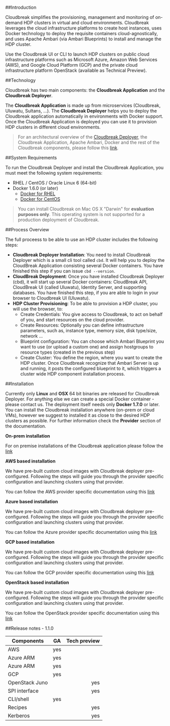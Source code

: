 ##Introduction

Cloudbreak simplifies the provisioning, management and monitoring of on-demand HDP clusters in virtual and cloud environments. Cloudbreak leverages the cloud infrastructure platforms to create host instances, uses Docker technology to deploy the requisite containers cloud-agnostically, and uses Apache Ambari (via Ambari Blueprints) to install and manage the HDP cluster.

Use the Cloudbreak UI or CLI to launch HDP clusters on public cloud infrastructure platforms such as Microsoft Azure, Amazon Web Services (AWS), and Google Cloud Platform (GCP) and the private cloud infrastructure platform OpenStack (available as Technical Preview).

##Technology

Cloudbreak has two main components: the **Cloudbreak Application** and the **Cloudbreak Deployer**.

The **Cloudbreak Application** is made up from microservices (Cloudbreak, Uluwatu, Sultans, ...). The **Cloudbreak Deployer** helps you to deploy the Cloudbreak application automatically in environments with Docker support. Once the Cloudbreak Application is deployed you can use it to provision HDP clusters in different cloud environments.

> For an architectural overview of the [Cloudbreak Deployer](http://sequenceiq.com/cloudbreak-deployer), the Cloudbreak Application, Apache Ambari, Docker and the rest of the Cloudbreak components, please follow this [link](technology.md).

##System Requirements

To run the Cloudbreak Deployer and install the Cloudbreak Application, you must meet the following system requirements:

- RHEL / CentOS / Oracle Linux 6 (64-bit)
- Docker 1.6.0 (or later)
    - [Docker for RHEL](http://docs.docker.com/engine/installation/rhel/)
    - [Docker for CentOS](https://docs.docker.com/installation/centos/)

> You can install Cloudbreak on Mac OS X "Darwin" for **evaluation purposes only**. This operating system is not supported for a production deployment of Cloudbreak.

##Process Overview

The full proceess to be able to use an HDP cluster includes the following steps:

- **Cloudbreak Deployer Installation**: You need to install Cloudbreak Deployer which is a small cli tool called
`cbd`. It will help you to deploy the CloudBreak Application consisting several Docker containers. You have
finished this step if you can issue `cbd --version`.
- **CloudBreak Deployment**: Once you have installed Cloudbreak Deployer (cbd), it will start up several
Docker containers: CloudBreak API, CloudBreak UI (called Uluwatu), Identity Server, and supporting databases.
You have finished this step, if you are able to login in your browser to Cloudbreak UI (Uluwatu).
- **HDP Cluster Provisioning**: To be able to provision a HDP cluster, you will use the browser, to:
  - Create Credentials: You give access to Cloudbreak, to act on behalf of you, and start resources on the
    cloud provider.
  - Create Resources: Optionally you can define infrastructure parameters, such as, instance type,
    memory size, disk type/size, network ...
  - Blueprint configuration: You can choose which Ambari Blueprint you want to use (or upload a custom one)
    and assign hostgroups to resource types (created in the previous step)
  - Create Cluster: You define the region, where you want to create the HDP cluster. Once Cloudbreak
    recognize that Ambari Server is up and running, it posts the configured blueprint to it, which
    triggers a cluster wide HDP component installation process.

##Installation

Currently only **Linux** and **OSX** 64 bit binaries are released for Cloudbreak Deployer. For anything else we can create a special Docker container - please contact us. The deployment itself needs only **Docker 1.7.0** or later. You can install the Cloudbreak installation anywhere (on-prem or cloud VMs), however we suggest to installed it as close to the desired HDP clusters as possible. For further information check the **Provider** section of the documentation.

**On-prem installation**

For on premise installations of the Cloudbreak application please follow the [link](onprem.md)

**AWS based installation**

We have pre-built custom cloud images with Cloudbreak deployer pre-configured. Following the steps will guide you through the provider specific configuration and launching clusters using that provider.

You can follow the AWS provider specific documentation using this [link](aws.md)

**Azure based installation**

We have pre-built custom cloud images with Cloudbreak deployer pre-configured. Following the steps will guide you through the provider specific configuration and launching clusters using that provider.

You can follow the Azure provider specific documentation using this [link](azure.md)

**GCP based installation**

We have pre-built custom cloud images with Cloudbreak deployer pre-configured. Following the steps will guide you through the provider specific configuration and launching clusters using that provider.

You can follow the GCP provider specific documentation using this [link](gcp.md)

**OpenStack based installation**

We have pre-built custom cloud images with Cloudbreak deployer pre-configured. Following the steps will guide you through the provider specific configuration and launching clusters using that provider.

You can follow the OpenStack provider specific documentation using this [link](openstack.md)

##Release notes - 1.1.0

| Components    | GA            | Tech preview  |
| ------------- |:-------------:| -----:|
| AWS   | yes |
| Azure ARM   | yes      |    |
| Azure ARM   | yes      |    |
| GCP  | yes      |    |
| OpenStack Juno   |       | yes   |
| SPI interface   |       | yes   |
| CLI/shell  |   yes    |    |
| Recipes  |       | yes   |
| Kerberos   |       | yes   |
